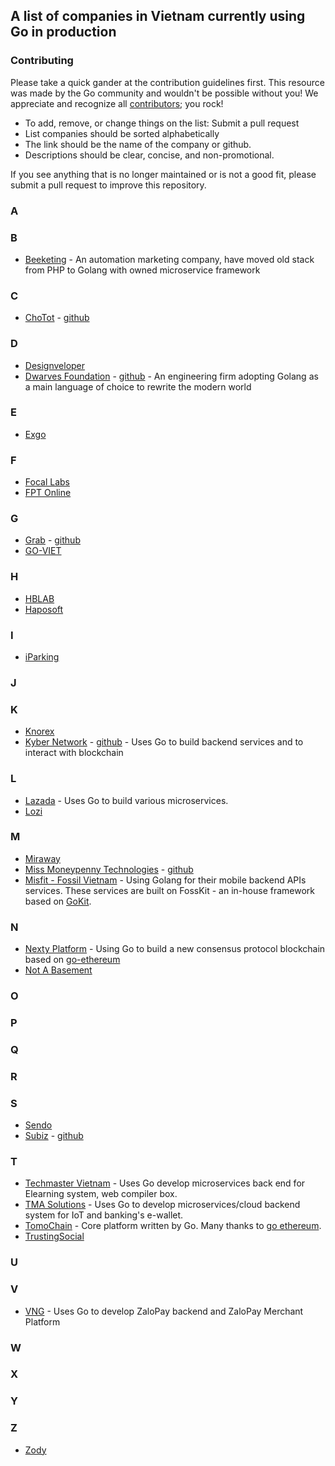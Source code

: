 ## A list of companies in Vietnam currently using Go in production

### Contributing

Please take a quick gander at the contribution guidelines first. This resource was made by the Go community and wouldn't be possible without you! We appreciate and recognize all [contributors](https://github.com/golang-vietnam/companies/graphs/contributors); you rock!

- To add, remove, or change things on the list: Submit a pull request
- List companies should be sorted alphabetically
- The link should be the name of the company or github.
- Descriptions should be clear, concise, and non-promotional.

If you see anything that is no longer maintained or is not a good fit, please submit a pull request to improve this repository.

### A

### B

- [Beeketing](https://beeketing.com) - An automation marketing company, have moved old stack from PHP to Golang with owned microservice framework

### C

- [ChoTot](https://www.chotot.com/) - [github](https://github.com/ChoTotOSS)

### D

- [Designveloper](https://www.designveloper.com/)
- [Dwarves Foundation](https://dwarves.foundation) - [github](https://github.com/dwarvesf) - An engineering firm adopting Golang as a main language of choice to rewrite the modern world

### E

- [Exgo](https://www.exgo.vn)

### F

- [Focal Labs](https://www.linkedin.com/company/focal-labs-jsc)
- [FPT Online](https://fptonline.net/)

### G

- [Grab](https://www.grab.com/) - [github](https://github.com/grab)
- [GO-VIET](http://www.go-viet.vn)

### H

- [HBLAB](https://hblab.vn)
- [Haposoft](https://haposoft.com)

### I

- [iParking](https://www.iparking.vn/)

### J

### K

- [Knorex](https://www.knorex.com/)
- [Kyber Network](https://kyber.network/) - [github](https://github.com/KyberNetwork) - Uses Go to build backend services and to interact with blockchain

### L

- [Lazada](https://github.com/lazada) - Uses Go to build various microservices.
- [Lozi](https://lozi.vn/)

### M

- [Miraway](http://miraway.vn/)
- [Miss Moneypenny Technologies](https://missmp.eu/) - [github](https://github.com/missmp)
- [Misfit - Fossil Vietnam](https://misfit.com/) - Using Golang for their mobile backend APIs services. These services are built on FossKit - an in-house framework based on [GoKit](https://gokit.io/).

### N

- [Nexty Platform](https://nexty.io) - Using Go to build a new consensus protocol blockchain based on [go-ethereum](https://github.com/ethereum/go-ethereum)
- [Not A Basement](http://www.notabasement.com/)

### O

### P

### Q

### R

### S

- [Sendo](https://www.sendo.vn/)
- [Subiz](https://subiz.com/) - [github](https://github.com/subiz)

### T

- [Techmaster Vietnam](https://techmaster.vn) - Uses Go develop microservices back end for Elearning system, web compiler box.
- [TMA Solutions](https://www.tmasolutions.com/) - Uses Go to develop microservices/cloud backend system for IoT and banking's e-wallet.
- [TomoChain](https://tomochain.com) - Core platform written by Go. Many thanks to [go ethereum](https://github.com/ethereum/go-ethereum).
- [TrustingSocial](https://trustingsocial.com/)

### U

### V

- [VNG](https://www.vng.com.vn/) - Uses Go to develop ZaloPay backend and ZaloPay Merchant Platform

### W

### X

### Y

### Z

- [Zody](https://zody.vn/)
